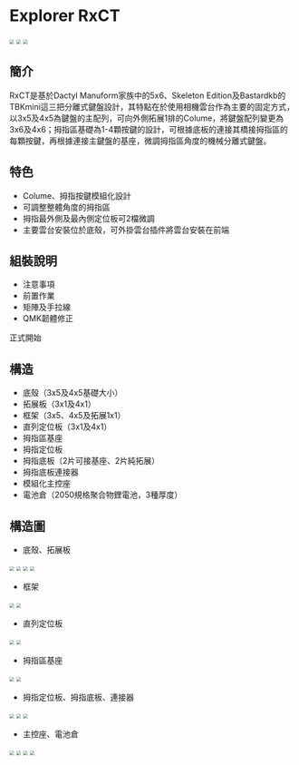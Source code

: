 # Explorer RxCT

<img src="image0.jpg" style="zoom: 50%;" >
<img src="image1.png" style="zoom: 50%;" >
<img src="image2.png" style="zoom: 50%;" >

## 簡介

RxCT是基於Dactyl Manuform家族中的5x6、Skeleton Edition及Bastardkb的TBKmini這三把分離式鍵盤設計，其特點在於使用相機雲台作為主要的固定方式，以3x5及4x5為鍵盤的主配列，可向外側拓展1排的Colume，將鍵盤配列變更為3x6及4x6；拇指區基礎為1-4顆按鍵的設計，可根據底板的連接其橋接拇指區的每顆按鍵，再根據連接主鍵盤的基座，微調拇指區角度的機械分離式鍵盤。

## 特色

- Colume、拇指按鍵模組化設計
- 可調整整體角度的拇指區
- 拇指最外側及最內側定位板可2檔微調
- 主要雲台安裝位於底殼，可外掛雲台插件將雲台安裝在前端

## 組裝說明

- 注意事項
- 前置作業
- 矩陣及手拉線
- QMK韌體修正

正式開始

## 構造

- 底殼（3x5及4x5基礎大小）
- 拓展板（3x1及4x1）
- 框架（3x5、4x5及拓展1x1）
- 直列定位板（3x1及4x1）
- 拇指區基座
- 拇指定位板
- 拇指底板（2片可接基座、2片純拓展）
- 拇指底板連接器
- 模組化主控座
- 電池倉（2050規格聚合物鋰電池，3種厚度）

## 構造圖

- 底殼、拓展板
<img src="Pic/1-1.png" style="zoom: 50%;" >
<img src="Pic/1-2.png" style="zoom: 50%;" >
<img src="Pic/1-3.png" style="zoom: 50%;" >
<img src="Pic/1-4.png" style="zoom: 50%;" >

- 框架

<img src="Pic/2-1.png" style="zoom: 50%;" >
<img src="Pic/2-2.png" style="zoom: 50%;" >

- 直列定位板

<img src="Pic/3-1.png" style="zoom: 50%;" >
<img src="Pic/3-2.png" style="zoom: 50%;" >

- 拇指區基座

<img src="Pic/4-1.png" style="zoom: 50%;" >
<img src="Pic/4-2.png" style="zoom: 50%;" >

- 拇指定位板、拇指底板、連接器

<img src="Pic/5-1.png" style="zoom: 50%;" >
<img src="Pic/5-2.png" style="zoom: 50%;" >
<img src="Pic/5-3.png" style="zoom: 50%;" >

- 主控座、電池倉

<img src="Pic/6-1.png" style="zoom: 50%;" >
<img src="Pic/6-2.png" style="zoom: 50%;" >
<img src="Pic/6-3.png" style="zoom: 50%;" >
<img src="Pic/6-4.png" style="zoom: 50%;" >

